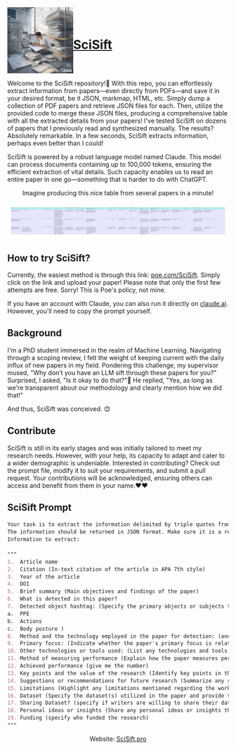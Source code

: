 <div style="display: flex; align-items: center;">
<img src="1.png" width="150" height="150">         

# [SciSift](http://poe.com/SciSift "Click here to try SciSift!")

</div>

Welcome to the SciSift repository!🤗 With this repo, you can effortlessly extract information from papers—even directly from PDFs—and save it in your desired format, be it JSON, markmap, HTML, etc. Simply dump a collection of PDF papers and retrieve JSON files for each. Then, utilize the provided code to merge these JSON files, producing a comprehensive table with all the extracted details from your papers! I've tested SciSift on dozens of papers that I previously read and synthesized manually. The results? Absolutely remarkable. In a few seconds, SciSift extracts information, perhaps even better than I could!

SciSift is powered by a robust language model named Claude. This model can process documents containing up to 100,000 tokens, ensuring the efficient extraction of vital details. Such capacity enables us to read an entire paper in one go—something that is harder to do with ChatGPT.

<p align="center">
Imagine producing this nice table from several papers in a minute! </p>

![output](newplot.png)

## How to try SciSift? 

Currently, the easiest method is through this link: [poe.com/SciSift](https://poe.com/SciSift). Simply click on the link and upload your paper! Please note that only the first few attempts are free. Sorry! This is Poe's policy, not mine.

If you have an account with Claude, you can also run it directly on [claude.ai](http://claude.ai). However, you'll need to copy the prompt yourself.

## Background

I'm a PhD student immersed in the realm of Machine Learning. Navigating through a scoping review, I felt the weight of keeping current with the daily influx of new papers in my field. Pondering this challenge, my supervisor mused, "Why don’t you have an LLM sift through these papers for you?" Surprised, I asked, "Is it okay to do that?"🤔 He replied, "Yes, as long as we're transparent about our methodology and clearly mention how we did that!"

And thus, SciSift was conceived. 😊

## Contribute

SciSift is still in its early stages and was initially tailored to meet my research needs. However, with your help, its capacity to adapt and cater to a wider demographic is undeniable. Interested in contributing? Check out the prompt file, modify it to suit your requirements, and submit a pull request. Your contributions will be acknowledged, ensuring others can access and benefit from them in your name.❤️❤️


## SciSift Prompt

```md
Your task is to extract the information delimited by triple quotes from the text of a scientific paper. The scientific paper is attached. I need you to read the paper carefully and extract the following information from the text.
The information should be returned in JSON format. Make sure it is a readable JSON file with no error. All the responses should be as concise as possible. If a particular piece of information is not present in the text, please indicate "info not provided." 
Information to extract:

"""
1.	Article name
2.	Citation (In-text citation of the article in APA 7th style)
3.	Year of the article
4.	DOI
5.	Brief summary (Main objectives and findings of the paper)
6.	What is detected in this paper?
7.	Detected object hashtag: (Specify the primary objects or subjects that are detected and name what is detected in each category, for example what kind of PPE is detected? Or what type of actions ? etc. you can use list below but feel free to add new categories if needed
a.	PPE
b.	Actions
c.	Body posture )
8.	Method and the technology employed in the paper for detection: (and provide details on how it was implemented.)
9.	Primary focus: (Indicate whether the paper's primary focus is related to detection with #vision, #audio or any other methods.)
10.	Other technologies or tools used: (List any technologies and tools used in the paper and specify them.)
11.	Method of measuring performance (Explain how the paper measures performance, provide details)
12.	Achieved performance (give me the number)
13.	Key points and the value of the research (Identify key points in the paper and highlight the value of the research.)
14.	Suggestions or recommendations for future research (Summarize any suggestions or recommendations for future research provided in the paper.)
15.	Limitations (Highlight any limitations mentioned regarding the work.)
16.	Dataset (Specify the dataset(s) utilized in the paper and provide the details how they made or accessed the dataset)
17.	Sharing Dataset? (specify if writers are willing to share their dataset)
18.	Personal ideas or insights (Share any personal ideas or insights that came to mind after reading the paper.)
19.	Funding (specify who funded the research)
"""
```


<p align="center">
  Website: <a href="http://scisift.pro/">SciSift.pro</a>
</p>